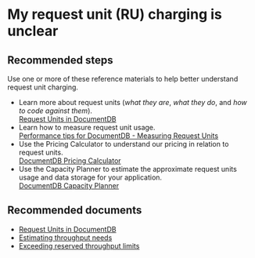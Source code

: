 <properties
	pageTitle="My request unit (RU) charging is unclear"
	description="My request unit (RU) charging is unclear"
	service="microsoft.documentdb"
	resource="databaseAccounts"
	authors="bharathsreenivas"
	displayOrder="2"
	selfHelpType="resource"
	supportTopicIds="32597527"
	resourceTags=""
	productPesIds=""
	cloudEnvironments="public"
/>

# My request unit (RU) charging is unclear

## **Recommended steps**
Use one or more of these reference materials to help better understand request unit charging.

* Learn more about request units (*what they are*, *what they do*, and *how to code against them*).<br>[Request Units in DocumentDB](https://azure.microsoft.com/documentation/articles/documentdb-request-units/)
* Learn how to measure request unit usage.<br>[Performance tips for DocumentDB - Measuring Request Units](https://azure.microsoft.com/documentation/articles/documentdb-performance-tips/#measure-rus)
* Use the Pricing Calculator to understand our pricing in relation to request units.<br>[DocumentDB Pricing Calculator](https://azure.microsoft.com/pricing/calculator/)
* Use the Capacity Planner to estimate the approximate request units usage and data storage for your application.<br>[DocumentDB Capacity Planner](https://www.documentdb.com/capacityplanner)

## **Recommended documents**
* [Request Units in DocumentDB](https://azure.microsoft.com/documentation/articles/documentdb-request-units)
* [Estimating throughput needs](https://docs.microsoft.com/azure/cosmos-db/request-units#estimating-throughput-needs)
* [Exceeding reserved throughput limits](https://docs.microsoft.com/azure/cosmos-db/request-units#RequestRateTooLarge) 
